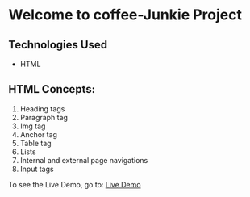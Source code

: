 # Welcome to coffee-Junkie Project

## Technologies Used
- HTML

## HTML Concepts:
1. Heading tags
2. Paragraph tag
3. Img tag
4. Anchor tag
5. Table tag
6. Lists
7. Internal and external page navigations
8. Input tags

To see the Live Demo, go to: [Live Demo](https://excelr-vijay-excelr.github.io/coffee-junkie/)
